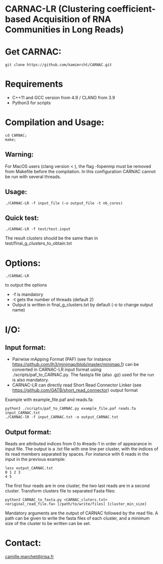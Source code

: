 CARNAC-LR (Clustering coefficient-based Acquisition of RNA Communities in Long Reads)
====================================================================

# Get CARNAC:

	git clone https://github.com/kamimrcht/CARNAC.git

# Requirements
* C++11 and GCC version from 4.9 / CLANG from 3.9
* Python3 for scripts

# Compilation and Usage:

	cd CARNAC;
	make;

## Warning:

For MacOS users (clang version < ), the flag -fopenmp must be removed from Makefile before the compilation. In this configuration CARNAC cannot be run with several threads.



## Usage:


	./CARNAC-LR -f input_file (-o output_file -t nb_cores)


## Quick test:

	./CARNAC-LR -f test/test.input
The result clusters should be the same than in test/final_g_clusters_to_obtain.txt


# Options:

	./CARNAC-LR
to output the options
* -f is mandatory
* -t gets the number of threads (default 2)
* Output is written in final_g_clusters.txt by default (-o to change output name)
	
	
# I/O:

## Input format:
* Pairwise mApping Format (PAF) (see for instance https://github.com/lh3/minimap/blob/master/minimap.1) can be converted in CARNAC-LR input format using ./scripts/paf_to_CARNAC.py. The fastq/a file (also .gz) used for the run is also mandatory.
* CARNAC-LR can directly read Short Read Connector Linker (see https://github.com/GATB/short_read_connector) output format

Example with example_file.paf and reads.fa:

	python3 ./scripts/paf_to_CARNAC.py example_file.paf reads.fa input_CARNAC.txt
	./CARNAC-lR -f input_CARNAC.txt -o output_CARNAC.txt

## Output format:

Reads are attributed indices from 0 to #reads-1 in order of appearance in input file.
The output is a .txt file with one line per cluster, with the indices of its read members separated by spaces.
For instance with 6 reads in the input in the previous example:

	less output_CARNAC.txt
	0 1 2 3
	4 5

The first four reads are in one cluster, the two last reads are in a second cluster.
Transform clusters file to separated Fasta files:


	python3 CARNAC_to_fasta.py <CARNAC_cluters.txt> <original_read_file.fa> [/path/to/write/files] [cluster_min_size]

Mandatory arguments are the output of CARNAC followed by the read file. A path can be given to write the fasta files of each cluster, and a minimum size of the cluster to be written can be set.


# Contact:

camille.marchet@irisa.fr
